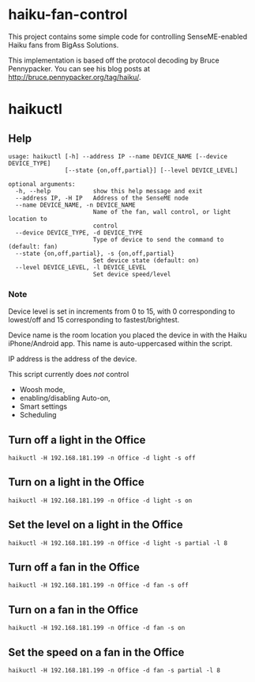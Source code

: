 # haiku-fan-control

This project contains some simple code for controlling SenseME-enabled Haiku 
fans from BigAss Solutions.

This implementation is based off the protocol decoding by Bruce Pennypacker.
You can see his blog posts at http://bruce.pennypacker.org/tag/haiku/.

# haikuctl

## Help

```
usage: haikuctl [-h] --address IP --name DEVICE_NAME [--device DEVICE_TYPE]
                [--state {on,off,partial}] [--level DEVICE_LEVEL]

optional arguments:
  -h, --help            show this help message and exit
  --address IP, -H IP   Address of the SenseME node
  --name DEVICE_NAME, -n DEVICE_NAME
                        Name of the fan, wall control, or light location to
                        control
  --device DEVICE_TYPE, -d DEVICE_TYPE
                        Type of device to send the command to (default: fan)
  --state {on,off,partial}, -s {on,off,partial}
                        Set device state (default: on)
  --level DEVICE_LEVEL, -l DEVICE_LEVEL
                        Set device speed/level
```

### Note

Device level is set in increments from 0 to 15, with 0 corresponding to
lowest/off and 15 corresponding to fastest/brightest.

Device name is the room location you placed the device in with the Haiku
iPhone/Android app. This name is auto-uppercased within the script.

IP address is the address of the device.

This script currently does *not* control 

* Woosh mode, 
* enabling/disabling Auto-on,
* Smart settings
* Scheduling


## Turn off a light in the Office

```
haikuctl -H 192.168.181.199 -n Office -d light -s off
```
## Turn on a light in the Office

```
haikuctl -H 192.168.181.199 -n Office -d light -s on
```

## Set the level on a light in the Office

```
haikuctl -H 192.168.181.199 -n Office -d light -s partial -l 8
```

## Turn off a fan in the Office

```
haikuctl -H 192.168.181.199 -n Office -d fan -s off
```
## Turn on a fan in the Office

```
haikuctl -H 192.168.181.199 -n Office -d fan -s on
```

## Set the speed on a fan in the Office

```
haikuctl -H 192.168.181.199 -n Office -d fan -s partial -l 8
```
